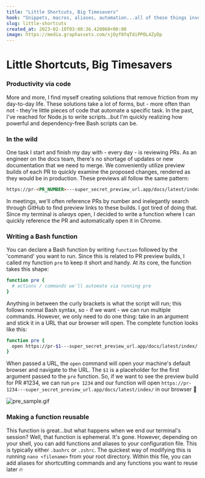 ```yaml
---
title: "Little Shortcuts, Big Timesavers"
hook: "Snippets, macros, aliases, automation...all of these things involve a little work up front to make life easier down the line."
slug: little-shortcuts
created_at: 2023-02-10T03:08:36.428068+00:00
image: https://media.graphassets.com/sjOyf0fqTdiPPOL4ZyDp
---
```


# Little Shortcuts, Big Timesavers

### Productivity via code

More and more, I find myself creating solutions that remove friction from my day-to-day life. These solutions take a lot of forms, but - more often than not - they're little pieces of code that automate a specific task. In the past, I've reached for Node.js to write scripts...but I'm quickly realizing how powerful and dependency-free Bash scripts can be.

### In the wild

One task I start and finish my day with - every day - is reviewing PRs. As an engineer on the docs team, there's no shortage of updates or new documentation that we need to merge. We conveniently utilize preview builds of each PR to quickly examine the proposed changes, rendered as they would be in production. These previews all follow the same pattern:

```html
https://pr-<PR_NUMBER>---super_secret_preview_url.app/docs/latest/index/
```

In meetings, we'll often reference PRs by number and inelegantly search through GitHub to find preview links to these builds. I got tired of doing that. Since my terminal is *always* open, I decided to write a function where I can quickly reference the PR and automatically open it in Chrome.

### Writing a Bash function

You can declare a Bash function by writing `function` followed by the 'command' you want to run. Since this is related to PR preview builds, I called my function `pre` to keep it short and handy. At its core, the function takes this shape:

```bash
function pre {
  # actions / commands we'll automate via running pre
}
```

Anything in between the curly brackets is what the script will run; this follows normal Bash syntax, so - if we want - we can run multiple commands. However, we only need to do one thing: take in an argument and stick it in a URL that our browser will open. The complete function looks like this:

```bash
function pre {
  open https://pr-$1---super_secret_preview_url.app/docs/latest/index/
}
```
When passed a URL, the `open` command will open your machine's default browser and navigate to the URL. The `$1` is a placeholder for the first argument passed to the `pre` function. So, if we want to see the preview build for PR #1234, we can run `pre 1234` and our function will open `https://pr-1234---super_secret_preview_url.app/docs/latest/index/` in our browser 🚀

![pre_sample.gif](https://media.graphassets.com/ondbRxC1QWmUAOPjaUaW)

### Making a function reusable

This function is great...but what happens when we end our terminal's session? Well, that function is ephemeral. It's gone. However, depending on your shell, you can add functions and aliases to your configuration file. This is typically either `.bashrc` or `.zshrc`. The quickest way of modifying this is running `nano <filename>` from your root directory. Within this file, you can add aliases for shortcutting commands and any functions you want to reuse later 🔥

